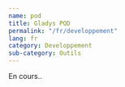 ```yaml
---
name: pod
title: Gladys POD
permalink: "/fr/developpement"
lang: fr
category: Developpement
sub-category: Outils
---
```


En cours..